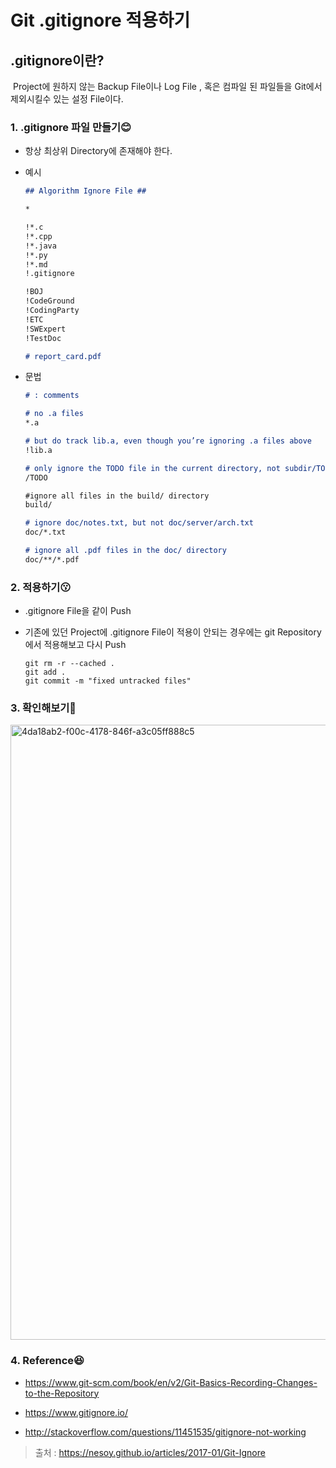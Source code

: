 # Git .gitignore 적용하기



## .gitignore이란?

​	 Project에 원하지 않는 Backup File이나 Log File , 혹은 컴파일 된 파일들을 Git에서 제외시킬수 있는 설정 File이다.



### 1. .gitignore 파일 만들기😊

* 항상 최상위 Directory에 존재해야 한다.

* 예시

  ```markdown
  ## Algorithm Ignore File ##
  
  *
  
  !*.c
  !*.cpp
  !*.java
  !*.py
  !*.md
  !.gitignore
  
  !BOJ
  !CodeGround
  !CodingParty
  !ETC
  !SWExpert
  !TestDoc
  
  # report_card.pdf
  ```




- 문법 

  ```markdown
  # : comments
  
  # no .a files
  *.a
  
  # but do track lib.a, even though you’re ignoring .a files above
  !lib.a
  
  # only ignore the TODO file in the current directory, not subdir/TODO
  /TODO
  
  #ignore all files in the build/ directory
  build/
  
  # ignore doc/notes.txt, but not doc/server/arch.txt
  doc/*.txt
  
  # ignore all .pdf files in the doc/ directory
  doc/**/*.pdf
  ```



### 2. 적용하기😗

- .gitignore File을 같이 Push 

- 기존에 있던 Project에 .gitignore File이 적용이 안되는 경우에는 git Repository에서 적용해보고 다시 Push 

  ```shell
  git rm -r --cached .
  git add .
  git commit -m "fixed untracked files"
  ```



### 3. 확인해보기🤨

<img width="984" alt="4da18ab2-f00c-4178-846f-a3c05ff888c5" src="https://user-images.githubusercontent.com/34507372/41806842-36e6467c-7700-11e8-8b62-d7517a0ac861.png">



### 4. Reference😆

- <https://www.git-scm.com/book/en/v2/Git-Basics-Recording-Changes-to-the-Repository>

- <https://www.gitignore.io/>
- <http://stackoverflow.com/questions/11451535/gitignore-not-working>



> 출처 : <https://nesoy.github.io/articles/2017-01/Git-Ignore> 
